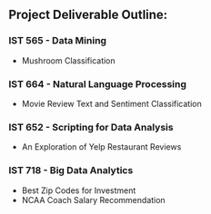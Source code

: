 ## Project Deliverable Outline:

### IST 565 - Data Mining
- Mushroom Classification

### IST 664 - Natural Language Processing
- Movie Review Text and Sentiment Classification

### IST 652 - Scripting for Data Analysis
- An Exploration of Yelp Restaurant Reviews

### IST 718 - Big Data Analytics
- Best Zip Codes for Investment
- NCAA Coach Salary Recommendation

